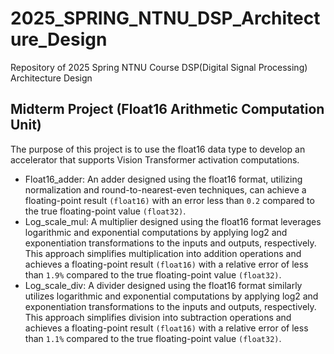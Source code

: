 # 2025_SPRING_NTNU_DSP_Architecture_Design
Repository of 2025 Spring NTNU Course DSP(Digital Signal Processing) Architecture Design

## Midterm Project (Float16 Arithmetic Computation Unit)
The purpose of this project is to use the float16 data type to develop an accelerator that supports Vision Transformer activation computations.
- Float16_adder: An adder designed using the float16 format, utilizing normalization and round-to-nearest-even techniques, can achieve a floating-point result `(float16)` with an error less than `0.2` compared to the true floating-point value `(float32)`.
- Log_scale_mul: A multiplier designed using the float16 format leverages logarithmic and exponential computations by applying log2 and exponentiation transformations to the inputs and outputs, respectively. This approach simplifies multiplication into addition operations and achieves a floating-point result `(float16)` with a relative error of less than `1.9%` compared to the true floating-point value `(float32)`.
- Log_scale_div: A divider designed using the float16 format similarly utilizes logarithmic and exponential computations by applying log2 and exponentiation transformations to the inputs and outputs, respectively. This approach simplifies division into subtraction operations and achieves a floating-point result `(float16)` with a relative error of less than `1.1%` compared to the true floating-point value `(float32)`.
